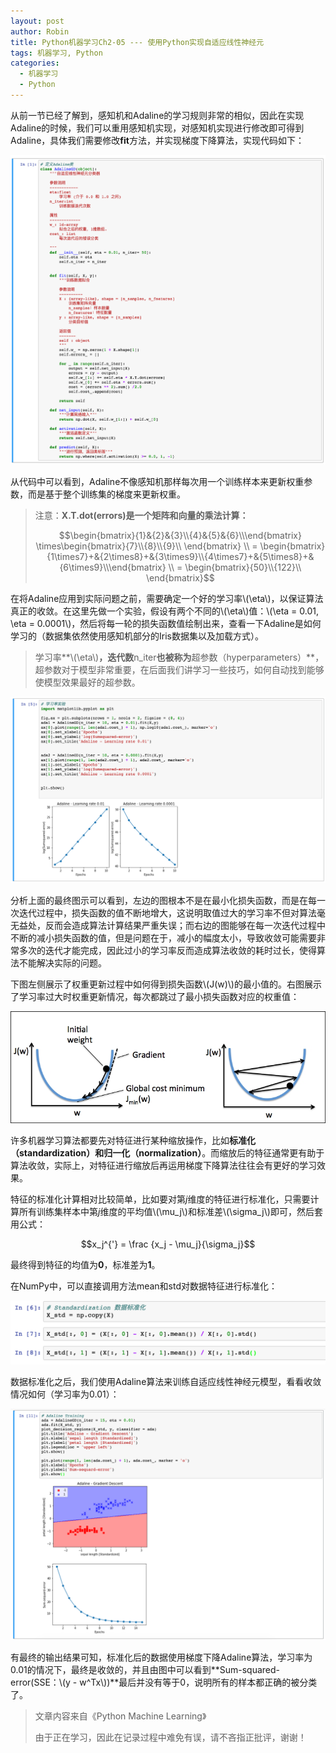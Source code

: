 ```yaml
---
layout: post
author: Robin
title: Python机器学习Ch2-05 --- 使用Python实现自适应线性神经元
tags: 机器学习, Python
categories:
  - 机器学习 
  - Python
---
```


从前一节已经了解到，感知机和Adaline的学习规则非常的相似，因此在实现Adaline的时候，我们可以重用感知机实现，对感知机实现进行修改即可得到Adaline，具体我们需要修改**fit**方法，并实现梯度下降算法，实现代码如下：

![](/assets/adaline-python-code.png)

从代码中可以看到，Adaline不像感知机那样每次用一个训练样本来更新权重参数，而是基于整个训练集的梯度来更新权重。

> 注意：**X.T.dot(errors)是一个矩阵和向量的乘法计算：**
> 
> $$\begin{bmatrix}{1}&{2}&{3}\\{4}&{5}&{6}\\\end{bmatrix} \times\begin{bmatrix}{7}\\{8}\\{9}\\
\end{bmatrix} \\
> = \begin{bmatrix}{1\times7}+&{2\times8}+&{3\times9}\\{4\times7}+&{5\times8}+&{6\times9}\\\end{bmatrix} \\
> = \begin{bmatrix}{50}\\{122}\\
\end{bmatrix}$$


在将Adaline应用到实际问题之前，需要确定一个好的学习率\\(\eta\\)，以保证算法真正的收敛。在这里先做一个实验，假设有两个不同的\\(\eta\\)值：\\(\eta = 0.01, \eta = 0.0001\\)，然后将每一轮的损失函数值绘制出来，查看一下Adaline是如何学习的（数据集依然使用感知机部分的Iris数据集以及加载方式）。

> 学习率**\\(\eta\\)**，迭代数**n_iter**也被称为**超参数（hyperparameters）**，超参数对于模型非常重要，在后面我们讲学习一些技巧，如何自动找到能够使模型效果最好的超参数。

![](/assets/learning-rate-test.png)

分析上面的最终图示可以看到，左边的图根本不是在最小化损失函数，而是在每一次迭代过程中，损失函数的值不断地增大，这说明取值过大的学习率不但对算法毫无益处，反而会造成算法计算结果严重失误；而右边的图能够在每一次迭代过程中不断的减小损失函数的值，但是问题在于，减小的幅度太小，导致收敛可能需要非常多次的迭代才能完成，因此过小的学习率反而造成算法收敛的耗时过长，使得算法不能解决实际的问题。


下图左侧展示了权重更新过程中如何得到损失函数\\(J(w)\\)的最小值的。右图展示了学习率过大时权重更新情况，每次都跳过了最小损失函数对应的权重值：

![](/assets/cost-func.jpg)

许多机器学习算法都要先对特征进行某种缩放操作，比如**标准化（standardization）**和**归一化（normalization）**。而缩放后的特征通常更有助于算法收敛，实际上，对特征进行缩放后再运用梯度下降算法往往会有更好的学习效果。

特征的标准化计算相对比较简单，比如要对第*j*维度的特征进行标准化，只需要计算所有训练集样本中第*j*维度的平均值\\(\mu_j\\)和标准差\\(\sigma_j\\)即可，然后套用公式：

$$x_j^{'} = \frac {x_j - \mu_j}{\sigma_j}$$

最终得到特征的均值为**0**，标准差为**1**。

在NumPy中，可以直接调用方法mean和std对数据特征进行标准化：

![](/assets/standardization.png)

数据标准化之后，我们使用Adaline算法来训练自适应线性神经元模型，看看收敛情况如何（学习率为0.01）：

![](/assets/adaline-training.png)


有最终的输出结果可知，标准化后的数据使用梯度下降Adaline算法，学习率为0.01的情况下，最终是收敛的，并且由图中可以看到**Sum-squared-error(SSE：\\(y - w^Tx\\))**最后并没有等于0，说明所有的样本都正确的被分类了。


> 文章内容来自《Python Machine Learning》
> 
> 由于正在学习，因此在记录过程中难免有误，请不吝指正批评，谢谢！